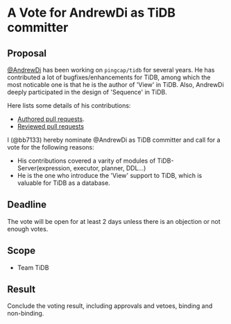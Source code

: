 # A Vote for AndrewDi as TiDB committer

## Proposal

[@AndrewDi](https://github.com/AndrewDi) has been working on `pingcap/tidb` for several years. He has contributed a lot of bugfixes/enhancements for TiDB, among which the most noticable one is that he is the author of 'View' in TiDB. Also, AndrewDi deeply participated in the design of 'Sequence' in TiDB.

Here lists some details of his contributions:

* [Authored pull requests](https://github.com/pingcap/tidb/pulls?q=is%3Apr+author%3Aandrewdi+is%3Aclosed).
* [Reviewed pull requests](https://github.com/pingcap/tidb/pulls?q=is%3Apr+reviewed-by%3AAndrewDi)

I (@bb7133) hereby nominate @AndrewDi as TiDB committer and call for a vote for the following reasons:

* His contributions covered a varity of modules of TiDB-Server(expression, executor, planner, DDL...)
* He is the one who introduce the 'View' support to TiDB, which is valuable for TiDB as a database.

## Deadline

The vote will be open for at least 2 days unless there is an objection or not enough votes.

## Scope

* Team TiDB

## Result

Conclude the voting result, including approvals and vetoes, binding and non-binding.
